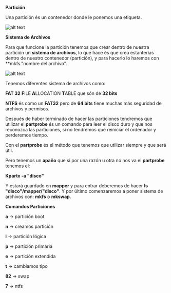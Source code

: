 **Partición**

Una partición és un contenedor donde le ponemos una etiqueta.

![alt text](http://2.bp.blogspot.com/-QIbi2hhPrB4/VA8cjzW_EII/AAAAAAAACdE/x9dmnkIaJTw/s1600/GParted%2Bsda.png)

**Sistema de Archivos**

Para que funcione la partición tenemos que crear dentro de nuestra partición un **sistema de archivos**, lo que hace és que crea estanterías dentro de nuestro contenedor (partición), y para hacerlo lo haremos con **mkfs."nombre del archivo".

![alt text](https://i1.wp.com/recursostic.educacion.es/observatorio/web/images/upload/ccam0040/sistemaficheroslinux/sistema_archivos_linux_html_49229bb2.jpg)

Tenemos diferentes sistema de archivos como:

**FAT 32** **F**ILE **A**LLOCATION **T**ABLE que són de **32 bits**

**NTFS** és como un **FAT32** pero de **64 bits** tiene muchas más seguridad de archivos y permisos. 

Después de haber terminado de hacer las particiones tendremos que utilizar el **partprobe** és un comando para leer el disco duro y que nos reconozca las particiones, si no tendremos que reiniciar el ordenador y perderemos tiempo.

Con el **partprobe** és el método que tenemos que utilizar siempre y que será útil.

Pero tenemos un **apaño** que si por una razón u otra no nos va el **partprobe** tenemos el:

**Kpartx -a "disco"**

Y estará guardado en **mapper** y para entrar deberemos de hacer **ls "disco"/mapper/"disco"**. Y por último comenzaremos a poner sistema de archivos con: **mkfs** o **mkswap**. 

**Comandos Particiones** 

**a** -> partición boot

**n** -> creamos partición

**l** -> partición lógica

**p** -> partición primaria 

**e** -> partición extendida

**t** -> cambiamos tipo 

**82** -> swap

**7** -> ntfs 




